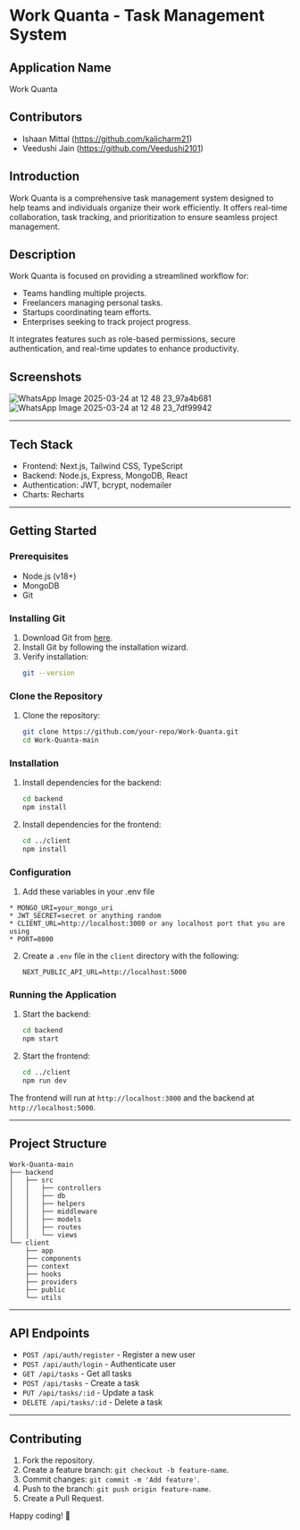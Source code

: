 # Work Quanta - Task Management System

## Application Name
Work Quanta

## Contributors
- Ishaan Mittal (https://github.com/kalicharm21)
- Veedushi Jain (https://github.com/Veedushi2101)

## Introduction
Work Quanta is a comprehensive task management system designed to help teams and individuals organize their work efficiently. It offers real-time collaboration, task tracking, and prioritization to ensure seamless project management.

## Description
Work Quanta is focused on providing a streamlined workflow for:
- Teams handling multiple projects.
- Freelancers managing personal tasks.
- Startups coordinating team efforts.
- Enterprises seeking to track project progress.

It integrates features such as role-based permissions, secure authentication, and real-time updates to enhance productivity.

## Screenshots
![WhatsApp Image 2025-03-24 at 12 48 23_97a4b681](https://github.com/user-attachments/assets/3ebc271d-a0f6-46bb-94ad-e79d14770077)
![WhatsApp Image 2025-03-24 at 12 48 23_7df99942](https://github.com/user-attachments/assets/7c5783c3-249e-4fbd-9faa-50fb0f56a115)

---

## Tech Stack
- Frontend: Next.js, Tailwind CSS, TypeScript
- Backend: Node.js, Express, MongoDB, React
- Authentication: JWT, bcrypt, nodemailer
- Charts: Recharts

---

## Getting Started
### Prerequisites
- Node.js (v18+)
- MongoDB
- Git

### Installing Git
1. Download Git from [here](https://git-scm.com/).
2. Install Git by following the installation wizard.
3. Verify installation:
   ```bash
   git --version
   ```

### Clone the Repository
1. Clone the repository:
   ```bash
   git clone https://github.com/your-repo/Work-Quanta.git
   cd Work-Quanta-main
   ```

### Installation
1. Install dependencies for the backend:
   ```bash
   cd backend
   npm install
   ```
2. Install dependencies for the frontend:
   ```bash
   cd ../client
   npm install
   ```

### Configuration
1. Add these variables in your .env file 
```plaintext
* MONGO_URI=your_mongo_uri
* JWT_SECRET=secret or anything random
* CLIENT_URL=http://localhost:3000 or any localhost port that you are using
* PORT=8000
   ```

2. Create a `.env` file in the `client` directory with the following:
   ```plaintext
   NEXT_PUBLIC_API_URL=http://localhost:5000
   ```

### Running the Application
1. Start the backend:
   ```bash
   cd backend
   npm start
   ```

2. Start the frontend:
   ```bash
   cd ../client
   npm run dev
   ```

The frontend will run at `http://localhost:3000` and the backend at `http://localhost:5000`.

---

## Project Structure
```
Work-Quanta-main
├── backend
│   ├── src
│   │   ├── controllers
│   │   ├── db
│   │   ├── helpers
│   │   ├── middleware
│   │   ├── models
│   │   ├── routes
│   │   └── views
└── client
    ├── app
    ├── components
    ├── context
    ├── hooks
    ├── providers
    ├── public
    └── utils
```

---

## API Endpoints
- `POST /api/auth/register` - Register a new user
- `POST /api/auth/login` - Authenticate user
- `GET /api/tasks` - Get all tasks
- `POST /api/tasks` - Create a task
- `PUT /api/tasks/:id` - Update a task
- `DELETE /api/tasks/:id` - Delete a task

---

## Contributing
1. Fork the repository.
2. Create a feature branch: `git checkout -b feature-name`.
3. Commit changes: `git commit -m 'Add feature'`.
4. Push to the branch: `git push origin feature-name`.
5. Create a Pull Request.

Happy coding! 🚀

